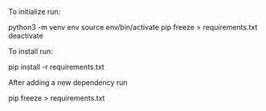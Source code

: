 To initialize run:

python3 -m venv env
source env/bin/activate
pip freeze > requirements.txt
deactivate

To install run:

pip install -r requirements.txt

After adding a new dependency run

pip freeze > requirements.txt
